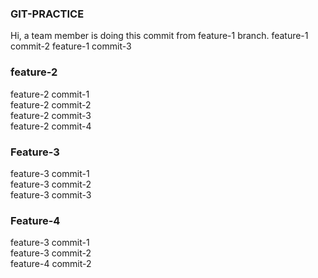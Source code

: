 ### GIT-PRACTICE
Hi, a team member is doing this commit from feature-1 branch.
feature-1 commit-2
feature-1 commit-3

### feature-2
feature-2 commit-1<br />
feature-2 commit-2<br />
feature-2 commit-3<br />
feature-2 commit-4<br />

### Feature-3
feature-3 commit-1<br />
feature-3 commit-2<br />
feature-3 commit-3<br />

### Feature-4
feature-3 commit-1<br />
feature-3 commit-2<br />
feature-4 commit-2<br />
